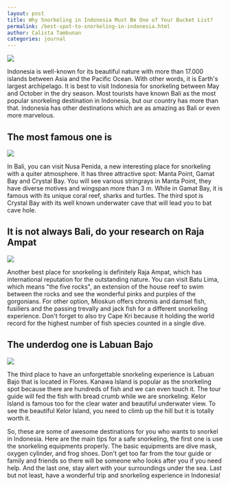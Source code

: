 ```yaml
---
layout: post
title: Why Snorkeling in Indonesia Must Be One of Your Bucket List?
permalink: /best-spot-to-snorkeling-in-indonesia.html
author: Calista Tambunan
categories: journal
---
```


<img src="https://i.imgur.com/vLDUFiD.jpg" class="post-feat-img img-responsive" />

Indonesia is well-known for its beautiful nature with more than 17.000 islands between Asia and the Pacific Ocean. With other words, it is Earth's largest archipelago. It is best to visit Indonesia for snorkeling between May and October in the dry season. Most tourists have known Bali as the most popular snorkeling destination in Indonesia, but our country has more than that. Indonesia has other destinations which are as amazing as Bali or even more marvelous.

## The most famous one is

<img src="https://3.bp.blogspot.com/-8rpTUDYNNG4/WKxrp5OxzJI/AAAAAAAACYI/4x8atH2kgM8OOcKZV5QBZ-qsoTy_YUaLQCLcB/s1600/Snorkeling%2BMurah%2Bdi%2Bbali.jpg" class="img-responsive post-child-img" />

In Bali, you can visit Nusa Penida, a new interesting place for snorkeling with a quiter atmosphere. It has three attractive spot: Manta Point, Gamat Bay and Crystal Bay. You will see various stringrays in Manta Point, they have diverse motives and wingspan more than 3 m. While in Gamat Bay, it is famous with its unique coral reef, sharks and turtles. The third spot is Crystal Bay with its well known underwater cave that will lead you to bat cave hole.

## It is not always Bali, do your research on Raja Ampat

<img src="https://i1.wp.com/cruising-raja-ampat.com/wp-content/uploads/2017/03/snorkeling-raja-ampat.jpg" class="img-repsonsive post-child-img" />

Another best place for snorkeling is definitely Raja Ampat, which has international reputation for the outstanding nature. You can visit Batu Lima, which means "the five rocks", an extension of the house reef to swim between the rocks and see the wonderful pinks and purples of the gorgonians. For other option, Mioskun offers chromis and damsel fish, fusiliers and the passing trevally and jack fish for a different snorkeling experience. Don't forget to also try Cape Kri because it holding the world record for the highest number of fish species counted in a single dive.

## The underdog one is Labuan Bajo

<img src="https://i0.wp.com/floresfantastictours.com/wp-content/uploads/2017/07/Snorkeling.jpg" class="img-repsonsive post-child-img" />

The third place to have an unforgettable snorkeling experience is Labuan Bajo that is located in Flores. Kanawa Island is popular as the snorkeling spot because there are hundreds of fish and we can even touch it. The tour guide will fed the fish with bread crumb while we are snorkeling. Kelor Island is famous too for the clear water and beautiful underwater view. To see the beautiful Kelor Island, you need to climb up the hill but it is totally worth it.

So, these are some of awesome destinations for you who wants to snorkel in Indonesia. Here are the main tips for a safe snorkeling, the first one is use the snorkeling equipments properly. The basic equipments are dive mask, oxygen cylinder, and frog shoes. Don't get too far from the tour guide or family and friends so there will be someone who looks after you if you need help. And the last one, stay alert with your surroundings under the sea. Last but not least, have a wonderful trip and snorkeling experience in Indonesia!
